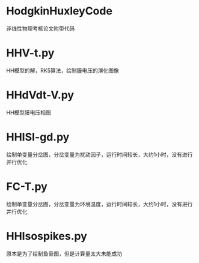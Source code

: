 # HodgkinHuxleyCode
非线性物理考核论文附带代码
# HHV-t.py
HH模型的解，RK5算法，绘制膜电压的演化图像
# HHdVdt-V.py
HH模型膜电压相图
# HHISI-gd.py
绘制单变量分岔图，分岔变量为扰动因子，运行时间较长，大约1小时，没有进行并行优化
# FC-T.py
绘制单变量分岔图，分岔变量为环境温度，运行时间较长，大约1小时，没有进行并行优化
# HHIsospikes.py
原本是为了绘制鱼骨图，但是计算量太大未能成功
